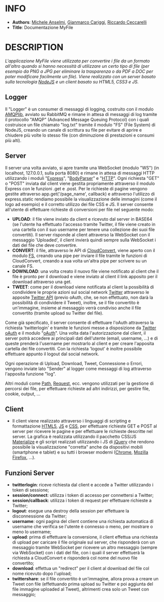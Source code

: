 # INFO
* **Authors**: [Michele Anselmi](https://github.com/Mikyxello), [Gianmarco Cariggi](https://github.com/giacar), [Riccardo Ceccarelli](https://github.com/ricciricciard) 
* **Title**: Documentazione MyFile

# DESCRIPTION
*L'applicazione MyFile viene utilizzata per convertire i file da un formato all'altro quando si hanno necessità di utilizzare un certo tipo di file (per esempio da PNG a JPG per eliminare la trasparenza o da PDF a DOC per poter modificare facilmente un file).
Viene realizzato con un server basato sulla tecnologia [NodeJS](https://nodejs.org/en/) e un client basato su HTML5, CSS3 e JS.*

## Logger
Il "Logger" è un consumer di messaggi di logging, costruito con il modulo [AMQPlib](https://www.npmjs.com/package/amqplib), avviato su RabbitMQ e rimane in attesa di messaggi di log tramite il protocollo "AMQP" (Advanced Message Queuing Protocol) con i quali costruisce un file chiamato "log.txt" tramite il modulo "FS" (File System) di NodeJS, creando un canale di scrittura su file per evitare di aprire e chiudere più volte lo stesso file (con diminuzione di prestazioni e consumi più alti).

## Server
Il server una volta avviato, si apre tramite una WebSocket (modulo "WS") (in localhost, 127.0.0.1, sulla porta 8080) e rimane in attesa di messaggi HTTP utilizzando i moduli "[Express](https://www.npmjs.com/package/express)", "[BodyParser](https://www.npmjs.com/package/body-parser)" e "[HTTP](https://www.npmjs.com/package/http)".
Ogni richiesta "GET" o "POST" inviata dal client viene gestita propriamente attraverso il modulo Express con le funzioni .get e .post.
Per le richieste di pagine vengono gestite attraverso app.get('/page_name', callback) e attraverso l'utilizzo di express.static rendiamo possibile la visualizzazione delle immagini (come il logo ad esempio) e il corretto utilizzo dei file CSS e JS.
Il server consente all'utente di effettuare richieste di conversioni per file nel seguente modo:
- **UPLOAD**: il file viene inviato da client e ricevuto dal server in BASE64 (se l'utente ha effettuato l'accesso tramite Twitter, il file viene creato in una cartella con il suo username per tenere una collezione dei suoi file convertiti). Il server risponde al client attraverso la WebSocket con il messaggio 'Uploaded', il client invierà quindi sempre sulla WebSocket i dati del file che deve convertire.
- **CONVERT**: il file, attraverso le API di [CloudConvert](https://cloudconvert.com/), viene aperto con il modulo [FS](https://nodejs.org/api/fs.html), creando una pipe per inviare il file tramite le funzioni di CloudConvert, creando a sua volta un'altra pipe per scrivere su un canale FS.
- **DOWNLOAD**: una volta creato il nuovo file viene notificato al client che il file è pronto per il download e viene inviato al client il link apposito per il download attraverso una get.
- **TWEET**: come per il download viene notificata al client la possibilità di condividere le proprie azioni sul social network [Twitter](https://twitter.com/) attraverso le apposite [Twitter API](https://developer.twitter.com/en/docs) (previo oAuth, che, se non effettuato, non darà la possibilità di condividere il Tweet), inoltre, se il file convertito è un'immagine, insieme al messaggio verrà condiviso anche il file convertito (tramite upload su Twitter del file).

Come già specificato, il server consente di effettuare l'oAuth attraverso la richiesta 'twitterlogin' e tramite le funzioni messe a disposizione da [Twitter oAuth](https://developer.twitter.com/en/docs/basics/authentication/overview/oauth) e il modulo "[oAuth](https://www.npmjs.com/package/oauth)". Una volta data l'autorizzazione dal client, il server potrà accedere ai principali dati dell'utente (email, username, ...) e di queste prenderà l'username per mostrarlo al client e per creare l'apposita cartella dei file convertiti.
Con la richiesta 'logout' è inoltre possibile effettuare appunto il logout dal social network.

Ogni operazione di Upload, Download, Tweet, Connessione o Errori, vengono inviate lato "Sender" al logger come messaggi di log attraverso l'apposita funzione "log".

Altri moduli come [Path](https://www.npmjs.com/package/path), [Request](https://www.npmjs.com/package/request), ecc. vengono utilizzati per la gestione di percorsi dei file, per effettuare richieste ad altri indirizzi, per gestire file, cookie, output, ...

## Client
* Il client viene realizzato attraverso i linguaggi di scripting e formattazione [HTML5](https://it.wikipedia.org/wiki/HTML5), [JS](https://it.wikipedia.org/wiki/JavaScript) e [CSS](https://it.wikipedia.org/wiki/CSS), per effettuare richieste GET e POST al server per ricevere le pagine e per effettuare le richieste descritte nel server. La grafica è realizzata utilizzando il pacchetto CSS/JS [Materialize](http://materializecss.com/) e gli script realizzati utilizzando i JS di [jQuery](https://jquery.com/) che rendono possibile la visualizzazione "corretta" anche da dispositivi mobili (smartphone e tablet) e su tutti i browser moderni ([Chrome](https://www.google.it/intl/it/chrome/), [Mozilla Firefox](https://www.mozilla.org/it/firefox/new/), ...).

## Funzioni Server
- **twitterlogin**: riceve richiesta dal client e accede a Twitter utilizzando i token di sessione;
- **session/connect**: utilizza i token di accesso per connettersi a Twitter;
- **session/callback**: utilizza i token di request per effettuare richieste a Twitter;
- **logout**: esegue una destroy della session per effettuare la disconnessione da Twitter;
- **username**: ogni pagina del client contiene una richiesta automatica di username che verifica se l'utente è connesso o meno, per mostrare o meno lo username;
- **upload**: prima di effettuare la conversione, il client effettua una richiesta di upload per caricare il file originale sul server, che risponderà con un messaggio tramite WebSocket per ricevere un altro messaggio (sempre via WebSocket) con i dati del file, con i quali il server effettuerà la richiesta a CloudConvert e risponderà col nome del nuovo file convertito;
- **download**: effettua un "redirect" per il client al download del file col nome ricevuto dopo l'upload;
- **twittershare**: se il file convertito è un'immagine, allora prova a creare un Tweet con file (effettuando prima upload su Twitter e poi aggiunta del file immagine uploaded al Tweet), altrimenti crea solo un Tweet con messaggio;